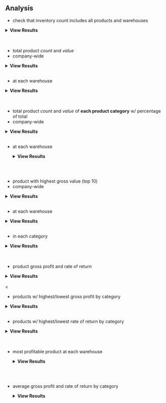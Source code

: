 ## Analysis

* check that inventory count includes all products and warehouses

<details>
	<summary><strong>View Results</strong></summary>
	<br>
	
	```sql
SELECT 
	COUNT(DISTINCT i.product_id) AS unique_products_counted,
	COUNT(DISTINCT p.id) AS unique_products_expected,
	COUNT(DISTINCT i.warehouse_id) AS unique_wh_counted,
	COUNT(DISTINCT w.id) AS unique_wh_expected
FROM inventory i
JOIN warehouse w
	ON w.id = i.warehouse_id
JOIN product p
	ON p.id = i.product_id
	```
	<br>

	| unique_products_counted | unique_products_expected | unique_wh_counted | unique_wh_expected |
	|-------------------------|--------------------------|-------------------|--------------------|
	| 208                     | 208                      | 9                 | 9                  |

</details>
<br><br>


* total product *count* and *value*
 * company-wide
 
 <details>
	<summary><strong>View Results</strong></summary>
	<br>
	
	```sql
	SELECT 
		COUNT (DISTINCT i.product_id) AS unique_products,
		TO_CHAR(SUM(i.quantity), '999,999') AS total_product_count,
		TO_CHAR(SUM(i.quantity * p.std_cost), 'L999,999,999D99') AS total_cost,
		TO_CHAR(SUM(i.quantity * p.list_price), 'L999,999,999D99') AS total_list_value
	FROM inventory i
	JOIN product p
		ON i.product_id = p.id
	```
	<br>
	
	| unique_products | total_product_count | total_cost       | total_list_value |
	|-----------------|---------------------|------------------|------------------|
	| 208             | 119,512             | $  85,826,832.40 | $ 107,194,284.32 |

</details>
<br>
 

 * at each warehouse

  <details>
	<summary><strong>View Results</strong></summary>
	<br>
	
	```sql
	WITH wh_cte AS (
		SELECT
			w.name AS warehouse,
			co.name AS country,
			TO_CHAR(SUM(i.quantity), '999,999,999') AS product_count,
			ROUND(SUM(i.quantity * p.std_cost)/1000000, 1) AS total_cost,
			ROUND(SUM(i.quantity * p.list_price)/1000000, 1) AS total_list_value
		FROM product p
		JOIN inventory i
			ON i.product_id = p.id
		JOIN warehouse w
			ON w.id = i.warehouse_id
		JOIN country co
			ON co.id = w.country_id
		GROUP BY 
			co.name,
			w.name
		ORDER BY 
			country,
			product_count DESC
		)

	SELECT
		warehouse,
		country,
		product_count,
		TO_CHAR(total_cost, 'L999D9') || ' m' AS total_cost,
		TO_CHAR(total_list_value, 'L999D9') || ' m' AS total_list_value,
		ROUND((total_list_value / SUM(total_list_value) OVER()) * 100, 1) || ' %' AS pct_gross_inv_value
	FROM wh_cte
	ORDER BY ROUND((total_cost / SUM(total_cost) OVER()) * 100, 1) DESC
	```
	<br>
	
	| warehouse     | country                  | product_count | total_cost | total_list_value | pct_gross_inv_value |
	|---------------|--------------------------|---------------|------------|------------------|---------------------|
	| San Francisco | United States of America | 28,613        | $  18.7 m  | $  23.4 m        | 21.8 %              |
	| Sydney        | Australia                | 20,457        | $  13.1 m  | $  16.3 m        | 15.2 %              |
	| Seattle       | United States of America | 14,860        | $  11.3 m  | $  14.2 m        | 13.2 %              |
	| Toronto       | Canada                   | 12,969        | $   8.9 m  | $  11.1 m        | 10.3 %              |
	| New Jersey    | United States of America | 7,252         | $   8.3 m  | $  10.4 m        | 9.7 %               |
	| Beijing       | China                    | 13,482        | $   8.2 m  | $  10.3 m        | 9.6 %               |
	| Southlake     | United States of America | 5,483         | $   5.8 m  | $   7.3 m        | 6.8 %               |
	| Mexico City   | Mexico                   | 9,039         | $   5.7 m  | $   7.1 m        | 6.6 %               |
	| Bombay        | India                    | 7,357         | $   5.7 m  | $   7.2 m        | 6.7 %               |


</details>
<br><br>
 
 
 
* total product *count* and *value* of **each product category** w/ percentage of total
 * company-wide
 
  <details>
	<summary><strong>View Results</strong></summary>
	<br>
	
	```sql
	WITH cat_cte AS(	
		SELECT
			c.name AS category,
			SUM(i.quantity) AS product_qty,
			ROUND(AVG(p.std_cost), 2) AS avg_cost,
			ROUND(SUM(i.quantity * p.std_cost)/1000000, 1) AS tot_cost_mil,
			ROUND(AVG(p.list_price), 2) AS avg_list,
			ROUND(SUM(i.quantity * p.list_price)/1000000, 1) AS tot_list_mil
		FROM product p
		JOIN category c
			ON p.category_id = c.id
		JOIN inventory i
			ON i.product_id = p.id
		GROUP BY c.name
		ORDER BY SUM(i.quantity * p.std_cost) DESC
		)

	SELECT 
		category,
		TO_CHAR(product_qty, '999,999') AS product_qty,
		TO_CHAR(tot_cost_mil, 'L999D9') || ' m' AS total_cost,
		TO_CHAR(tot_list_mil, 'L999D9') || ' m' AS total_list_price,
		ROUND(((tot_list_mil - tot_cost_mil) / tot_cost_mil) * 100, 1) || ' %' AS gross_rate_of_return
	FROM cat_cte
	```
	<br>
	
	| category     | product_qty | total_cost | total_list_price | gross_rate_of_return |
	|--------------|-------------|------------|------------------|----------------------|
	| Video Card   | 38,996      | $  39.6 m  | $  50.0 m        | 26.3 %               |
	| Storage      | 47,573      | $  21.6 m  | $  27.0 m        | 25.0 %               |
	| CPU          | 19,596      | $  19.7 m  | $  24.0 m        | 21.8 %               |
	| Mother Board | 13,347      | $   5.0 m  | $   6.2 m        | 24.0 %               |

</details>
<br>
 
  
 * at each warehouse
 
   <details>
	<summary><strong>View Results</strong></summary>
	<br>
	
	```sql
	WITH wh_cte AS (	
	SELECT
		w.name AS warehouse,
		co.name AS country,
		cat.name AS category,
		SUM(i.quantity) AS qty,
		ROUND(SUM(i.quantity * p.std_cost),0) AS tot_cost
	FROM product p
	JOIN category cat
		ON p.category_id = cat.id
	JOIN inventory i
		ON i.product_id = p.id
	JOIN warehouse w
		ON w.id = i.warehouse_id
	JOIN country co
		ON co.id = w.country_id
	GROUP BY 
		cat.name,
		co.name,
		w.name
	ORDER BY 
		warehouse,
		country,
		category
	)

	SELECT 
		warehouse,
		country,
		category,
		TO_CHAR(qty, '999,999') AS qty,
		TO_CHAR(tot_cost, 'L999,999,999D') AS total_cost,
		ROUND((tot_cost / SUM(tot_cost) OVER(PARTITION BY warehouse)) * 100, 1) || ' %' AS pct_gross_wh_cost
	FROM wh_cte
	```
	<br>
	
	| warehouse     | country                  | category     | qty    | total_cost    | pct_gross_wh_cost |
	|---------------|--------------------------|--------------|--------|---------------|-------------------|
	| Beijing       | China                    | CPU          | 2,472  | $   2,422,261 | 29.5 %            |
	| Beijing       | China                    | Mother Board | 1,779  | $     733,699 | 8.9 %             |
	| Beijing       | China                    | Storage      | 6,543  | $   2,519,738 | 30.6 %            |
	| Beijing       | China                    | Video Card   | 2,688  | $   2,548,010 | 31.0 %            |
	| Bombay        | India                    | CPU          | 1,925  | $   1,881,552 | 32.8 %            |
	| Bombay        | India                    | Mother Board | 1,178  | $     544,663 | 9.5 %             |
	| Bombay        | India                    | Storage      | 2,025  | $   1,315,233 | 22.9 %            |
	| Bombay        | India                    | Video Card   | 2,229  | $   1,999,783 | 34.8 %            |
	| Mexico City   | Mexico                   | CPU          | 892    | $   1,312,971 | 23.1 %            |
	| Mexico City   | Mexico                   | Mother Board | 544    | $     129,429 | 2.3 %             |
	| Mexico City   | Mexico                   | Storage      | 4,418  | $   1,120,402 | 19.7 %            |
	| Mexico City   | Mexico                   | Video Card   | 3,185  | $   3,129,447 | 55.0 %            |
	| New Jersey    | United States of America | CPU          | 1,581  | $   2,323,185 | 28.0 %            |
	| New Jersey    | United States of America | Video Card   | 5,671  | $   5,983,450 | 72.0 %            |
	| San Francisco | United States of America | CPU          | 4,508  | $   3,622,850 | 19.3 %            |
	| San Francisco | United States of America | Mother Board | 3,459  | $   1,227,092 | 6.5 %             |
	| San Francisco | United States of America | Storage      | 14,167 | $   6,833,802 | 36.5 %            |
	| San Francisco | United States of America | Video Card   | 6,479  | $   7,059,948 | 37.7 %            |
	| Seattle       | United States of America | CPU          | 3,284  | $   2,387,531 | 21.1 %            |
	| Seattle       | United States of America | Mother Board | 1,734  | $     857,835 | 7.6 %             |
	| Seattle       | United States of America | Storage      | 5,084  | $   3,162,021 | 27.9 %            |
	| Seattle       | United States of America | Video Card   | 4,758  | $   4,931,195 | 43.5 %            |
	| Southlake     | United States of America | CPU          | 258    | $     114,019 | 2.0 %             |
	| Southlake     | United States of America | Video Card   | 5,225  | $   5,727,491 | 98.0 %            |
	| Sydney        | Australia                | CPU          | 3,381  | $   3,650,781 | 27.9 %            |
	| Sydney        | Australia                | Mother Board | 3,707  | $   1,288,180 | 9.9 %             |
	| Sydney        | Australia                | Storage      | 9,322  | $   4,383,128 | 33.5 %            |
	| Sydney        | Australia                | Video Card   | 4,047  | $   3,743,825 | 28.7 %            |
	| Toronto       | Canada                   | CPU          | 1,295  | $   1,936,212 | 21.8 %            |
	| Toronto       | Canada                   | Mother Board | 946    | $     223,776 | 2.5 %             |
	| Toronto       | Canada                   | Storage      | 6,014  | $   2,224,148 | 25.1 %            |
	| Toronto       | Canada                   | Video Card   | 4,714  | $   4,489,177 | 50.6 %            |


</details>
<br><br> 
 
 
 
* product with highest gross value (top 10)
 * company-wide
 
  <details>
	<summary><strong>View Results</strong></summary>
	<br>
	
	```sql
	SELECT
		c.name,
		p.id AS product_id,
		p.name AS product,
		SUM(i.quantity) AS gross_product_qty,
		TO_CHAR(ROUND(SUM(i.quantity * p.std_cost),0), 'L999,999,999') AS gross_inv_value
	FROM product p
	JOIN inventory i
		ON i.product_id = p.id
	JOIN category c
		ON c.id = p.category_id
	GROUP BY 
		c.name,
		p.id,
		p.name
	ORDER BY
		gross_inv_value DESC
	LIMIT 10
	```
	<br>
	
	| name       | product_id | product                          | gross_product_qty | gross_inv_value |
	|------------|------------|----------------------------------|-------------------|-----------------|
	| Video Card | 207        | PNY VCQM6000-PB                  | 1413              | $   3,539,622   |
	| Video Card | 133        | PNY VCQP6000-PB                  | 785               | $   3,186,307   |
	| Storage    | 50         | Intel SSDPECME040T401            | 360               | $   2,564,518   |
	| Video Card | 123        | ATI FirePro S9150                | 769               | $   2,020,978   |
	| Video Card | 110        | ATI FirePro W9000                | 725               | $   2,019,524   |
	| Video Card | 142        | AMD FirePro W9100                | 795               | $   1,974,287   |
	| Video Card | 245        | ATI FirePro S9050                | 1557              | $   1,926,071   |
	| Video Card | 105        | EVGA 12G-P4-3992-KR              | 715               | $   1,653,845   |
	| CPU        | 241        | Intel Xeon E5-2699 V4 (OEM/Tray) | 846               | $   1,299,135   |
	| CPU        | 242        | Intel Xeon E5-1680 V3 (OEM/Tray) | 846               | $   1,285,793   |


</details>
<br>
 
  
 * at each warehouse
 
  <details>
	<summary><strong>View Results</strong></summary>
	<br>
	
	```sql
	WITH gross_value_cte AS (
		SELECT
			w.name AS warehouse,
			c.name AS category,
			p.id AS product_id,
			p.name AS product,
			SUM(i.quantity) AS gross_product_qty,
			TO_CHAR(ROUND(SUM(i.quantity * p.std_cost),0), 'L999,999,999') AS gross_product_value,
			RANK() OVER(PARTITION BY w.name ORDER BY SUM(i.quantity * p.std_cost) DESC)
		FROM product p
		JOIN inventory i
			ON i.product_id = p.id
		JOIN category c
			ON c.id = p.category_id
		JOIN warehouse w
			ON i.warehouse_id = w.id
		GROUP BY 
			w.name,
			c.name,
			p.id,
			p.name
		ORDER BY
			w.name,
			gross_product_value DESC
		)

	SELECT
		warehouse,
		category,
		product,
		gross_product_qty,
		gross_product_value
	FROM gross_value_cte
	WHERE rank = 1
	```
	<br>

	| warehouse     | category   | product               | gross_product_qty | gross_product_value |
	|---------------|------------|-----------------------|-------------------|---------------------|
	| Beijing       | Video Card | PNY VCQM6000-PB       | 121               | $     303,110       |
	| Bombay        | Video Card | PNY VCQM6000-PB       | 109               | $     273,049       |
	| Mexico City   | Storage    | Intel SSDPECME040T401 | 58                | $     413,172       |
	| New Jersey    | Video Card | PNY VCQP6000-PB       | 136               | $     552,023       |
	| San Francisco | Storage    | Intel SSDPECME040T401 | 117               | $     833,468       |
	| Seattle       | Video Card | PNY VCQM6000-PB       | 169               | $     423,352       |
	| Southlake     | Video Card | PNY VCQP6000-PB       | 133               | $     539,846       |
	| Sydney        | Storage    | Intel SSDPECME040T401 | 84                | $     598,387       |
	| Toronto       | Storage    | Intel SSDPECME040T401 | 69                | $     491,533       |

	
</details>
<br>


 * in each category

  <details>
	<summary><strong>View Results</strong></summary>
	<br>
	
	```sql
	WITH gross_value_cte AS (
		SELECT
			c.name AS category,
			p.id AS product_id,
			p.name AS product,
			SUM(i.quantity) AS gross_product_qty,
			TO_CHAR(ROUND(SUM(i.quantity * p.std_cost),0), 'L999,999,999') AS gross_product_value,
			RANK() OVER(PARTITION BY c.name ORDER BY SUM(i.quantity * p.std_cost) DESC)
		FROM product p
		JOIN inventory i
			ON i.product_id = p.id
		JOIN category c
			ON c.id = p.category_id
		GROUP BY 
			c.name,
			p.id,
			p.name
		ORDER BY
			gross_product_value DESC
		)

	SELECT
		category,
		product,
		gross_product_qty,
		gross_product_value
	FROM gross_value_cte
	WHERE rank = 1
	```
	<br>

	| category     | product                          | gross_product_qty | gross_product_value |
	|--------------|----------------------------------|-------------------|---------------------|
	| Video Card   | PNY VCQM6000-PB                  | 1413              | $   3,539,622       |
	| Storage      | Intel SSDPECME040T401            | 360               | $   2,564,518       |
	| CPU          | Intel Xeon E5-2699 V4 (OEM/Tray) | 846               | $   1,299,135       |
	| Mother Board | Supermicro X10SDV-8C-TLN4F       | 825               | $     548,039       |
	
</details>
<br><br>





* product gross profit and rate of return

<details>
	<summary><strong>View Results</strong></summary>
	<br>
	
	```sql
	CREATE TEMP TABLE products_ranked AS (
		SELECT
			c.name AS category,
			p.id AS product_id,
			p.name AS product,
			p.list_price - p.std_cost AS gross_profit,
			RANK() OVER(PARTITION BY c.name ORDER BY p.list_price - p.std_cost DESC) AS profit_rank_hi,
			RANK() OVER(PARTITION BY c.name ORDER BY p.list_price - p.std_cost) AS profit_rank_lo,
			ROUND(((p.list_price - p.std_cost) / p.std_cost) * 100, 2) AS gross_ror,
			RANK() OVER(PARTITION BY c.name ORDER BY (p.list_price - p.std_cost) / p.std_cost DESC) AS ror_rnk_hi,
			RANK() OVER(PARTITION BY c.name ORDER BY (p.list_price - p.std_cost) / p.std_cost) AS ror_rnk_lo

		FROM product p
		JOIN inventory i
			ON i.product_id = p.id
		JOIN category c
			ON c.id = p.category_id
		GROUP BY 
			c.name,
			p.name,
			p.id,
			p.list_price,
			p.std_cost
		ORDER BY 
			category,
			p.list_price - p.std_cost DESC
		);


	SELECT *
	FROM products_ranked
	LIMIT 5;
	```
	<br>

	| category | product_id | product                          | gross_profit | profit_rank_hi | profit_rank_lo | gross_ror | ror_rnk_hi | ror_rnk_lo |
	|----------|------------|----------------------------------|--------------|----------------|----------------|-----------|------------|------------|
	| CPU      | 228        | Intel Xeon E5-2699 V3 (OEM/Tray) | 542.95       | 1              | 41             | 18.93     | 27         | 15         |
	| CPU      | 46         | Intel Xeon E5-2695 V3 (OEM/Tray) | 506.82       | 2              | 40             | 26.33     | 13         | 29         |
	| CPU      | 159        | Intel Xeon E5-2690 V4            | 495.23       | 3              | 39             | 33.03     | 8          | 34         |
	| CPU      | 243        | Intel Xeon E5-2643 V4 (OEM/Tray) | 483.27       | 4              | 38             | 39.43     | 5          | 37         |
	| CPU      | 166        | Intel Xeon E5-2680 V3 (OEM/Tray) | 472.00       | 5              | 37             | 40.45     | 2          | 40         |

	
</details>
<br><

 * products w/ highest/lowest gross profit by category 


  <details>
	<summary><strong>View Results</strong></summary>
	<br>
	
	```sql
	WITH profit_hi_cte AS (
		SELECT
			category,
			product,
			product_id,
			TO_CHAR(gross_profit, 'L999,999,999D99') AS profit_per_unit 
		FROM products_ranked 
		WHERE profit_rank_hi = 1
		ORDER BY profit_per_unit DESC
		),
	profit_lo_cte AS (
		SELECT
			category,
			product,
			product_id,
			TO_CHAR(gross_profit, 'L999,999,999D99') AS profit_per_unit 
		FROM products_ranked 
		WHERE profit_rank_lo = 1
		ORDER BY profit_per_unit
		)

	SELECT
		ph.category,
		ph.product AS product_gross_profit_hi,
		ph.profit_per_unit,
		pl.product AS product_gross_profit_lo,
		pl.profit_per_unit

	FROM profit_hi_cte ph
	JOIN profit_lo_cte pl
	 ON ph.category = pl.category
	```
	<br>

	| category     | product_gross_profit_hi          | profit_per_unit  | product_gross_profit_lo     | profit_per_unit-2 |
	|--------------|----------------------------------|------------------|-----------------------------|-------------------|
	| Storage      | Intel SSDPECME040T401            | $       1,744.33 | Western Digital WD2500AAJS  | $           1.76  |
	| Video Card   | PNY VCQP6000-PB                  | $       1,441.00 | MSI GTX 1080 TI AERO 11G OC | $          82.54  |
	| CPU          | Intel Xeon E5-2699 V3 (OEM/Tray) | $         542.95 | Intel Xeon E5-2640 V2       | $          63.76  |
	| Mother Board | Supermicro X10SDV-8C-TLN4F       | $         284.70 | Asus VANGUARD B85           | $          28.90  |

	
</details>
<br>

 * products w/ highest/lowest rate of return by category 

  <details>
	<summary><strong>View Results</strong></summary>
	<br>
	
	```sql
	WITH ror_hi_cte AS (
		SELECT
			category,
			product,
			product_id,
			gross_ror || ' %' AS rate_of_return 
		FROM products_ranked 
		WHERE ror_rnk_hi = 1
		),
	ror_lo_cte AS (
		SELECT
			category,
			product,
			product_id,
			gross_ror || ' %' AS rate_of_return 
		FROM products_ranked 
		WHERE ror_rnk_lo = 1
		)

	SELECT
		rh.category,
		rh.product_id,
		rh.product AS product_ror_hi,
		rh.rate_of_return,
		rl.product_id,
		rl.product AS product_ror_lo,
		rl.rate_of_return

	FROM ror_hi_cte rh
	JOIN ror_lo_cte rl
		ON rl.category = rh.category
	```
	<br>

	| category     | product_id | product_ror_hi             | rate_of_return | product_id-2 | product_ror_lo              | rate_of_return-2 |
	|--------------|------------|----------------------------|----------------|--------------|-----------------------------|------------------|
	| CPU          | 80         | Intel Xeon E5-1650 V3      | 41.30 %        | 163          | Intel Xeon E5-2683 V4       | 11.31 %          |
	| Mother Board | 190        | Supermicro X10SDV-8C-TLN4F | 42.86 %        | 145          | Asus VANGUARD B85           | 11.20 %          |
	| Storage      | 30         | G.Skill Ripjaws V Series   | 42.57 %        | 14           | G.Skill Ripjaws V Series    | 11.26 %          |
	| Video Card   | 238        | EVGA 06G-P4-4998-KR        | 42.37 %        | 174          | MSI GTX 1080 TI AERO 11G OC | 11.53 %          |

	
</details>
<br><br>


* most profitable product at each warehouse


  <details>
	<summary><strong>View Results</strong></summary>
	<br>
	
	```sql
	WITH profit_cte AS (
	SELECT
		w.name AS warehouse,
		c.name AS category,
		p.id AS product_id,
		p.name AS product,
		p.list_price - p.std_cost AS profit,
		ROUND(((p.list_price - p.std_cost) / p.std_cost) * 100, 1) AS ror ,
		RANK() OVER(PARTITION BY w.name ORDER BY (p.list_price - p.std_cost) / p.std_cost DESC)
	FROM product p
	JOIN inventory i
		ON i.product_id = p.id
	JOIN category c
		ON c.id = p.category_id
	JOIN warehouse w
		ON w.id = i.warehouse_id
	GROUP BY 
		w.name,
		c.name,
		p.name,
		p.id,
		p.list_price,
		p.std_cost
	ORDER BY 
		warehouse,
		(p.list_price - p.std_cost) / p.std_cost DESC
		)

	SELECT
		warehouse,
		category,
		product,
		TO_CHAR(profit, 'L999,999,999D99') AS profit_per_unit,
		ror || ' %' AS rate_of_return
	FROM profit_cte
	WHERE rank = 1
	ORDER BY ror DESC
	```
	<br>

	| warehouse     | category     | product                    | profit_per_unit  | rate_of_return |
	|---------------|--------------|----------------------------|------------------|----------------|
	| Beijing       | Mother Board | Supermicro X10SDV-8C-TLN4F | $         284.70 | 42.9 %         |
	| Bombay        | Mother Board | Supermicro X10SDV-8C-TLN4F | $         284.70 | 42.9 %         |
	| San Francisco | Mother Board | Supermicro X10SDV-8C-TLN4F | $         284.70 | 42.9 %         |
	| Seattle       | Mother Board | Supermicro X10SDV-8C-TLN4F | $         284.70 | 42.9 %         |
	| Sydney        | Mother Board | Supermicro X10SDV-8C-TLN4F | $         284.70 | 42.9 %         |
	| Toronto       | Storage      | Corsair Vengeance LPX      | $         387.01 | 42.4 %         |
	| Mexico City   | Storage      | Corsair Vengeance LPX      | $         387.01 | 42.4 %         |
	| New Jersey    | Video Card   | Zotac ZT-P10810C-10P       | $         224.96 | 42.0 %         |
	| Southlake     | Video Card   | Zotac ZT-P10810C-10P       | $         224.96 | 42.0 %         |


	
</details>
<br><br>



* average gross profit and rate of return by category

  <details>
	<summary><strong>View Results</strong></summary>
	<br>
	
	```sql
	SELECT
		c.name AS product_category,
		TO_CHAR(SUM(i.quantity), '999,999') AS total_qty,
		TO_CHAR(ROUND(AVG(p.std_cost), 2), 'L999,999D99') AS avg_item_cost, 
		TO_CHAR(ROUND(AVG(p.list_price - p.std_cost), 2), 'L999,999D99') AS avg_profit_per_item,
		ROUND(AVG((p.list_price - p.std_cost) / p.std_cost)*100,1) || ' %' AS avg_rate_of_return
	FROM product p
	JOIN category c
		ON c.id = p.category_id
	JOIN inventory i
		ON i.product_id = p.id
	GROUP BY c.name
	ORDER BY AVG(p.std_cost) DESC
	```
	<br>

	| product_category | total_qty | avg_item_cost | avg_profit_per_item | avg_rate_of_return |
	|------------------|-----------|---------------|---------------------|--------------------|
	| Video Card       | 38,996    | $   1,145.19  | $     292.72        | 26.1 %             |
	| CPU              | 19,596    | $   1,042.90  | $     228.37        | 23.6 %             |
	| Storage          | 47,573    | $     490.75  | $     119.97        | 25.7 %             |
	| Mother Board     | 13,347    | $     329.55  | $      80.49        | 24.7 %             |

	
</details>
<br><br>